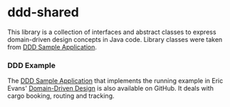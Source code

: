 # ddd-shared

This library is a collection of interfaces and abstract classes to express domain-driven design concepts in Java code.
Library classes were taken from [DDD Sample Application](https://github.com/citerus/dddsample-core). 

### DDD Example

The [DDD Sample Application](https://github.com/citerus/dddsample-core) that implements the running example in Eric Evans' [Domain-Driven Design](https://domainlanguage.com/ddd/) is also available on GitHub. It deals with cargo booking, routing and tracking.

